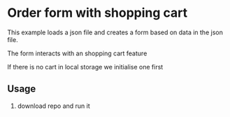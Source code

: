 # Order form with shopping cart

This example loads a json file and creates a form based on data in the json file.

The form interacts with an shopping cart feature

If there is no cart in local storage we initialise one first



## Usage

1. download repo and run it